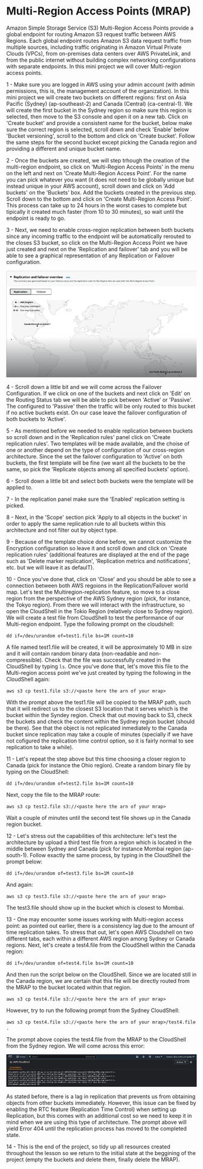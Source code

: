 # Multi-Region Access Points (MRAP)

Amazon Simple Storage Service (S3) Multi-Region Access Points provide a global endpoint for routing Amazon S3 request traffic between AWS Regions. Each global endpoint routes Amazon S3 data request traffic from multiple sources, including traffic originating in Amazon Virtual Private Clouds (VPCs), from on-premises data centers over AWS PrivateLink, and from the public internet without building complex networking configurations with separate endpoints. In this mini project we will cover Multi-region access points.

1 - Make sure you are logged in AWS using your admin account (with admin permissions, this is, the management account of the organization). In this mini project we will create two buckets on different regions: first on Asia Pacific (Sydney) (ap-southeast-2) and Canada (Central) (ca-central-1). We will create the first bucket in the Sydney region so make sure this region is selected, then move to the S3 console and open it on a new tab. Click on 'Create bucket' and provide a consistent name for the bucket, below make sure the correct region is selected, scroll down and check 'Enable' below 'Bucket versioning', scroll to the bottom and click on 'Create bucket'. Follow the same steps for the second bucket except picking the Canada region and providing a different and unique bucket name. <br/>

2 - Once the buckets are created, we will step trhough the creation of the multi-region endpoint, so click on 'Multi-Region Access Points' in the menu on the left and next on 'Create Multi-Region Access Point'. For the name you can pick whatever you want (it does not need to be globally unique but instead unique in your AWS account), scroll down and click on 'Add buckets' on the 'Buckets' box. Add the buckets created in the previous step. Scroll down to the bottom and click on 'Create Multi-Region Access Point'. This process can take up to 24 hours in the worst cases to complete but tipically it created much faster (from 10 to 30 minutes), so wait until the endpoint is ready to go.<br/>

3 - Next, we need to enable cross-region replication between both buckets since any incoming traffic to the endpoint will be automatically rerouted to the closes S3 bucket, so click on the Multi-Region Access Point we have just created and next on the 'Replication and failover' tab and you will be able to see a graphical representation of any Replication or Failover configuration. <br/>

![Replication and Failover Configuration Graph](rep_failover.PNG)

4 - Scroll down a little bit and we will come across the Failover Configuration. If we click on one of the buckets and next click on 'Edit' on the Routing Status tab we will be able to pick between 'Active' or 'Passive'. The configured to 'Passive' then the traffic will be only routed to this bucket if no active buckets exist. On our case leave the failover configuration of both buckets to 'Active'.<br/>

5 - As mentioned before we needed to enable replication between buckets so scroll down and in the 'Replication rules' panel click on 'Create replication rules'. Two templates will be made available, and the choise of one or another depend on the type of configuration of our cross-region architecture. Since the set the failover configuration to 'Active' on both buckets, the first template will be fine (we want all the buckets to be the same, so pick the 'Replicate objects among all specified buckets' option). <br/>

6 - Scroll down a little bit and select both buckets were the template will be applied to. <br/>

7 - In the replication panel make sure the 'Enabled' replication setting is picked. <br/>

8 - Next, in the 'Scope' section pick 'Apply to all objects in the bucket' in order to apply the same replication rule to all buckets within this architecture and not filter out by object type. <br/>

9 - Because of the template choice done before, we cannot customize the Encryption configuration so leave it and scroll down and click on 'Create replication rules' (additional features are displayed at the end of the page such as 'Delete marker replication', 'Replication metrics and notifications', etc. but we will leave it as defaulT). <br/>

10 - Once you've done that, click on 'Close' and you should be able to see a connection between both AWS regoions in the Replication/Failover world map. Let's test the Multiregion-replication feature, so move to a close region from the perspective of the AWS Sydney region (pick, for instance, the Tokyo region). From there we will interact with the infrastructure, so open the CloudShell in the Tokio Region (relatively close to Sydney region). We will create a test file from CloudShell to test the performance of our Multi-region endpoint. Type the following prompt on the cloudshell:<br/>
```
dd if=/dev/urandom of=test1.file bs=1M count=10
```
A file named test1.file will be created, it will be approximately 10 MB in size and it will contain random binary data (non-readable and non-compressible). Check that the file was successfully created in the CloudShell by typing ```ls```. Once you've done that, let's move this file to the Multi-region access point we've just created by typing the following in the CloudShell again: <br/>

```
aws s3 cp test1.file s3://<paste here the arn of your mrap>
```
With the prompt above the test1.file will be copied to the MRAP path, such that it will redirect us to the closest S3 location that it serves which is the bucket within the Syndey region. Check that out moving back to S3, check the buckets and check the content within the Sydney region bucket (should be there). See that the object is not replicated inmediately to the Canada bucket since replication may take a couple of minutes (specially if we have not cofigured the replication time control option, so it is fairly normal to see replication to take a while). <br/>

11 - Let's repeat the step above but this time choosing a closer region to Canada (pick for instance the Ohio region). Create a random binary file by typing on the CloudShell: <br/>
```
dd if=/dev/urandom of=test2.file bs=1M count=10
```
Next, copy the file to the MRAP route: <br/>

```
aws s3 cp test2.file s3://<paste here the arn of your mrap>
```
Wait a couple of minutes until the second test file shows up in the Canada region bucket. <br/>

12 - Let's stress out the capabilities of this architecture: let's test the architecture by upload a third test file from a region which is located in the middle between Sydney and Canada (pick for instance Mombai region (ap-south-1). Follow exactly the same process, by typing in the CloudShell the prompt below: <br/>
```
dd if=/dev/urandom of=test3.file bs=1M count=10
```
And again: <br/>
```
aws s3 cp test3.file s3://<paste here the arn of your mrap>
```
The test3.file should show up in the bucket which is closest to Mombai. <br/>

13 - One may encounter some issues working with Multi-region access point: as pointed out earlier, there is a consistency lag due to the amount of time replication takes. To stress that out, let's open AWS Cloudshell on two different tabs, each within a different AWS region among Sydney or Canada regions. Next, let's create a test4.file from the CloudShell within the Canada region: <br/>
```
dd if=/dev/urandom of=test4.file bs=1M count=10
```
And then run the script below on the CloudShell. Since we are located still in the Canada region, we are certain that this file will be directly routed from the MRAP to the bucket located within that region. <br/>
```
aws s3 cp test4.file s3://<paste here the arn of your mrap>
```
However, try to run the following prompt from the Sydney CloudShell: <br/>
```
aws s3 cp test4.file s3://<paste here the arn of your mrap>/test4.file .
```
The prompt above copies the test4.file from the MRAP to the CloudShell from the Sydney region. We will come across this error: <br/>

![File not found due to replication lag](file_not_found.PNG)

As stated before, there is a lag in replication that prevents us from obtaining objects from other buckets immediately. However, this issue can be fixed by enabling the RTC feature (Replication Time Control) when setting up Replication, but this comes with an additional cost so we need to keep it in mind when we are using this type of architecture. The prompt above will yield Error 404 until the replication process has moved to the completed state. <br/>

14 - This is the end of the project, so tidy up all resources created throughout the lesson so we return to the initial state at the beggining of the project (empty the buckets and delete them, finally delete the MRAP). <br/>



